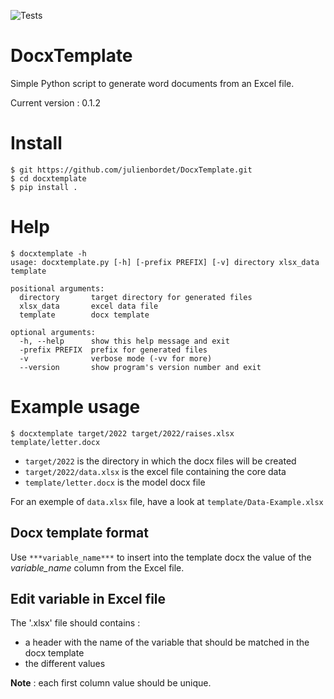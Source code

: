 ![Tests](https://github.com/julienbordet/DocxTemplate/actions/workflows/tests.yml/badge.svg)

# DocxTemplate
Simple Python script to generate word documents from an Excel file.

Current version : 0.1.2

# Install

```
$ git https://github.com/julienbordet/DocxTemplate.git
$ cd docxtemplate
$ pip install .
```

# Help

```
$ docxtemplate -h
usage: docxtemplate.py [-h] [-prefix PREFIX] [-v] directory xlsx_data template

positional arguments:
  directory       target directory for generated files
  xlsx_data       excel data file
  template        docx template

optional arguments:
  -h, --help      show this help message and exit
  -prefix PREFIX  prefix for generated files
  -v              verbose mode (-vv for more)
  --version       show program's version number and exit
```

# Example usage

```
$ docxtemplate target/2022 target/2022/raises.xlsx template/letter.docx
```

* `target/2022` is the directory in which the docx files will be created
* `target/2022/data.xlsx` is the excel file containing the core data
* `template/letter.docx` is the model docx file

For an exemple of ``data.xlsx`` file, have a look at `template/Data-Example.xlsx`

## Docx template format

Use `***variable_name***` to insert into the template docx the value of the *variable_name* column from the Excel file.

## Edit variable in Excel file

The '.xlsx' file should contains :
* a header with the name of the variable that should be matched in the docx template
* the different values

**Note** : each first column value should be unique.
